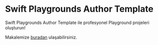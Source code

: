 # Swift Playgrounds Author Template
Swift Playgrounds Author Template ile profesyonel Playground projeleri oluşturun!

Makalemize [buradan](https://medium.com/p/6e80f4c565b8/) ulaşabilirsiniz.

